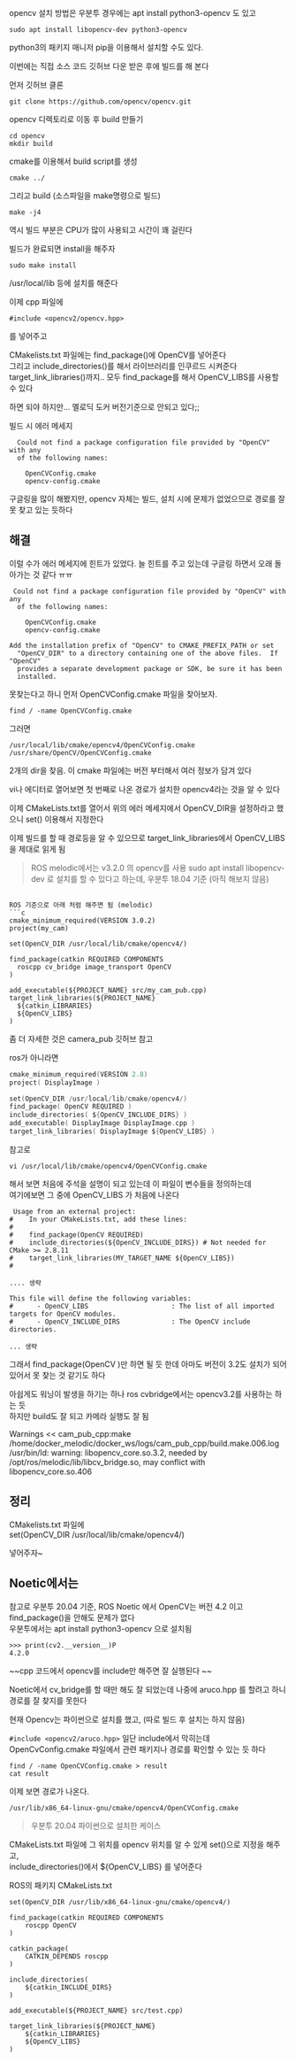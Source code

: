 opencv 설치 방법은 우분투 경우에는 apt install python3-opencv 도 있고   

```
sudo apt install libopencv-dev python3-opencv
```

python3의 패키지 매니저 pip을 이용해서 설치할 수도 있다. 


이번에는 직접 소스 코드 깃허브 다운 받은 후에 빌드를 해 본다 

먼저 깃허브 클론
```
git clone https://github.com/opencv/opencv.git
```

opencv 디렉토리로 이동 후 build 만들기
```
cd opencv
mkdir build
```

cmake를 이용해서 build script를 생성
```
cmake ../
```

그리고 build (소스파일을 make명령으로 빌드)
```
make -j4
```
역시 빌드 부분은 CPU가 많이 사용되고 시간이 꽤 걸린다  

빌드가 완료되면 install을 해주자  
```
sudo make install 
```

/usr/local/lib 등에 설치를 해준다  


이제 cpp 파일에 
```
#include <opencv2/opencv.hpp>
```
를 넣어주고 

CMakelists.txt 파일에는 find_package()에 OpenCV를 넣어준다   
그리고 include_directories()를 해서 라이브러리를 인쿠르드 시켜준다  
target_link_libraries()까지.. 모두 find_package를 해서 OpenCV_LIBS를 사용할 수 있다  

하면 되야 하지만... 멜로딕 도커 버전기준으로 안되고 있다;;

빌드 시 에러 메세지
```
  Could not find a package configuration file provided by "OpenCV" with any
  of the following names:

    OpenCVConfig.cmake
    opencv-config.cmake
```

구글링을 많이 해봤지만, opencv 자체는 빌드, 설치 시에 문제가 없었으므로 경로를 잘 못 찾고 있는 듯하다


## 해결
이럴 수가 에러 메세지에 힌트가 있었다. 늘 힌트를 주고 있는데 구글링 하면서 오래 돌아가는 것 같다 ㅠㅠ
```
 Could not find a package configuration file provided by "OpenCV" with any
  of the following names:

    OpenCVConfig.cmake
    opencv-config.cmake

Add the installation prefix of "OpenCV" to CMAKE_PREFIX_PATH or set
  "OpenCV_DIR" to a directory containing one of the above files.  If "OpenCV"
  provides a separate development package or SDK, be sure it has been
  installed.
```
못찾는다고 하니 먼저 OpenCVConfig.cmake 파일을 찾아보자. 

```
find / -name OpenCVConfig.cmake
```

그러면
```
/usr/local/lib/cmake/opencv4/OpenCVConfig.cmake
/usr/share/OpenCV/OpenCVConfig.cmake
```
2개의 dir을 찾음. 이 cmake 파일에는 버전 부터해서 여러 정보가 담겨 있다  

vi나 에디터로 열어보면 첫 번째로 나온 경로가 설치한 opencv4라는 것을 알 수 있다 

이제 CMakeLists.txt를 열어서 위의 에러 메세지에서 OpenCV_DIR을 설정하라고 했으니 set() 이용해서 지정한다 

이제 빌드를 할 때 경로등을 알 수 있으므로 target_link_libraries에서 OpenCV_LIBS 을 제대로 읽게 됨  

> ROS melodic에서는 v3.2.0 의 opencv를 사용
> sudo apt install libopencv-dev 로 설치를 할 수 있다고 하는데, 우분투 18.04 기준 (아직 해보지 않음)


```

ROS 기준으로 아래 처럼 해주면 됨 (melodic)
```c
cmake_minimum_required(VERSION 3.0.2)
project(my_cam)

set(OpenCV_DIR /usr/local/lib/cmake/opencv4/)

find_package(catkin REQUIRED COMPONENTS
  roscpp cv_bridge image_transport OpenCV
)

add_executable(${PROJECT_NAME} src/my_cam_pub.cpp)
target_link_libraries(${PROJECT_NAME}
  ${catkin_LIBRARIES}
  ${OpenCV_LIBS}
)
```
좀 더 자세한 것은 camera_pub 깃허브 참고 

ros가 아니라면 
```c
cmake_minimum_required(VERSION 2.8)
project( DisplayImage )

set(OpenCV_DIR /usr/local/lib/cmake/opencv4/)
find_package( OpenCV REQUIRED )
include_directories( ${OpenCV_INCLUDE_DIRS} )
add_executable( DisplayImage DisplayImage.cpp )
target_link_libraries( DisplayImage ${OpenCV_LIBS} )
```

참고로 
```
vi /usr/local/lib/cmake/opencv4/OpenCVConfig.cmake
```
해서 보면 처음에 주석을 설명이 되고 있는데 이 파일이 변수들을 정의하는데  
여기에보면 그 중에 OpenCV_LIBS 가 처음에 나온다 


```
 Usage from an external project:
#    In your CMakeLists.txt, add these lines:
#
#    find_package(OpenCV REQUIRED)
#    include_directories(${OpenCV_INCLUDE_DIRS}) # Not needed for CMake >= 2.8.11
#    target_link_libraries(MY_TARGET_NAME ${OpenCV_LIBS})
#

.... 생략

This file will define the following variables:
#      - OpenCV_LIBS                     : The list of all imported targets for OpenCV modules.
#      - OpenCV_INCLUDE_DIRS             : The OpenCV include directories.

... 생략
```
그래서 find_package(OpenCV )만 하면 될 듯 한데 아마도 버전이 3.2도 설치가 되어 있어서 못 찾는 것 같기도 하다


아쉽게도 워닝이 발생을 하기는 하나 ros cvbridge에서는 opencv3.2를 사용하는 하는 듯  
하지만 build도 잘 되고 카메라 실행도 잘 됨

Warnings   << cam_pub_cpp:make /home/docker_melodic/docker_ws/logs/cam_pub_cpp/build.make.006.log
/usr/bin/ld: warning: libopencv_core.so.3.2, needed by /opt/ros/melodic/lib/libcv_bridge.so, may conflict with libopencv_core.so.406


## 정리
CMakelists.txt 파일에  
set(OpenCV_DIR /usr/local/lib/cmake/opencv4/) 

넣어주자~


## Noetic에서는 
참고로 우분투 20.04 기준, ROS Noetic 에서 OpenCV는 버전 4.2 이고 find_package()을 안해도 문제가 없다  
우분투에서는 apt install python3-opencv 으로 설치됨
```
>>> print(cv2.__version__)P
4.2.0
```
~~cpp 코드에서 opencv를 include만 해주면 잘 실행된다 ~~

Noetic에서 cv_bridge를 할 때만 해도 잘 되었는데 나중에 aruco.hpp 를 할려고 하니 경로를 잘 찾지를 못한다 

현재 Opencv는 파이썬으로 설치를 했고, (따로 빌드 후 설치는 하지 않음)

`#include <opencv2/aruco.hpp>` 일단 include에서 막히는데  
OpenCvConfig.cmake 파일에서 관련 패키지나 경로를 확인할 수 있는 듯 하다   

```
find / -name OpenCVConfig.cmake > result
cat result
```

이제 보면 경로가 나온다. 
```
/usr/lib/x86_64-linux-gnu/cmake/opencv4/OpenCVConfig.cmake
```

> 우분투 20.04 파이썬으로 설치한 케이스 

CMakeLists.txt 파일에 그 위치를 opencv 위치를 알 수 있게 set()으로 지정을 해주고,   
include_directories()에서 ${OpenCV_LIBS} 를 넣어준다  

ROS의 패키지 CMakeLists.txt
```
set(OpenCV_DIR /usr/lib/x86_64-linux-gnu/cmake/opencv4/)

find_package(catkin REQUIRED COMPONENTS
	roscpp OpenCV
)

catkin_package(
	CATKIN_DEPENDS roscpp
)

include_directories(
	${catkin_INCLUDE_DIRS}
)

add_executable(${PROJECT_NAME} src/test.cpp)

target_link_libraries(${PROJECT_NAME}
	${catkin_LIBRARIES}
	${OpenCV_LIBS}
)
```


